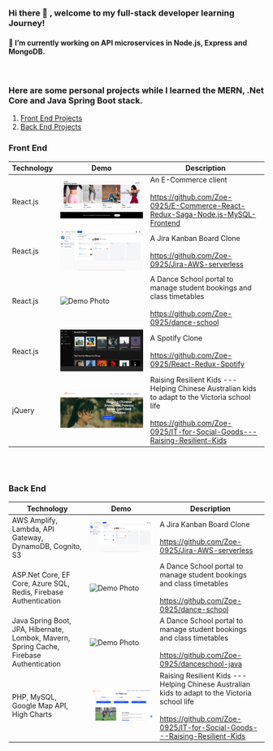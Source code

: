 ### Hi there 👋 , welcome to my full-stack developer learning Journey!

#### 🔭 I’m currently working on API microservices in Node.js, Express and MongoDB.
<br/>

### Here are some personal projects while I learned the MERN, .Net Core and Java Spring Boot stack.
1. [ Front End Projects ](#FrontEnd)
2. [ Back End Projects ](#BackEnd) 

<a name="FrontEnd"></a>
### Front End
| Technology | Demo | Description |
| ----------- | ----------- | ----------- |
| React.js |![alt text](https://github.com/Zoe-0925/E-Commerce-React-Redux-Saga-Node.js-MySQL-Frontend/blob/master/public/Demo-2.png)| An E-Commerce client <br/> <br/> https://github.com/Zoe-0925/E-Commerce-React-Redux-Saga-Node.js-MySQL-Frontend |
| React.js |![alt text](https://github.com/Zoe-0925/Jira-AWS-Frontend/blob/master/public/Demo-2.png)| A Jira Kanban Board Clone <br/><br/> https://github.com/Zoe-0925/Jira-AWS-serverless |
| React.js|![Demo Photo](https://github.com/Zoe-0925/DanceSchool/blob/master/danceschool/Client/public/Demo.png)| A Dance School portal to manage student bookings and class timetables <br/><br/> https://github.com/Zoe-0925/dance-school |
| React.js |![alt text](https://github.com/Zoe-0925/React-Redux-Spotify/blob/master/public/Demo-1.png)| A Spotify Clone <br/><br/> https://github.com/Zoe-0925/React-Redux-Spotify |
| jQuery |![alt text](https://github.com/Zoe-0925/IT-for-Social-Goods---Raising-Resilient-Kids/blob/master/assets/images/Demo-1.png?raw=true)| Raising Resilient Kids --- Helping Chinese Australian kids to adapt to the Victoria school life <br/><br/> https://github.com/Zoe-0925/IT-for-Social-Goods---Raising-Resilient-Kids |

<br/>
<br/>

<a name="BackEnd"></a>
### Back End
| Technology | Demo | Description |
| ----------- | ----------- | ----------- |
| AWS Amplify, Lambda, API Gateway, DynamoDB, Cognito, S3 |![alt text](https://github.com/Zoe-0925/Jira-AWS-Frontend/blob/master/public/Demo-2.png)| A Jira Kanban Board Clone <br/><br/> https://github.com/Zoe-0925/Jira-AWS-serverless |
| ASP.Net Core, EF Core, Azure SQL, Redis, Firebase Authentication|![Demo Photo](https://github.com/Zoe-0925/DanceSchool/blob/master/danceschool/Client/public/Demo-2.png)| A Dance School portal to manage student bookings and class timetables <br/><br/> https://github.com/Zoe-0925/dance-school |
| Java Spring Boot, JPA, Hibernate, Lombok, Mavern, Spring Cache, Firebase Authentication|![Demo Photo](https://github.com/Zoe-0925/DanceSchool/blob/master/danceschool/Client/public/Demo-2.png)| A Dance School portal to manage student bookings and class timetables <br/><br/> https://github.com/Zoe-0925/danceschool-java |
| PHP, MySQL, Google Map API, High Charts |![alt text](https://github.com/Zoe-0925/IT-for-Social-Goods---Raising-Resilient-Kids/blob/master/assets/images/Demo-2.png?raw=true)| Raising Resilient Kids --- Helping Chinese Australian kids to adapt to the Victoria school life <br/><br/> https://github.com/Zoe-0925/IT-for-Social-Goods---Raising-Resilient-Kids |

<!--
**Zoe-0925/Zoe-0925** is a ✨ _special_ ✨ repository because its `README.md` (this file) appears on your GitHub profile.

Here are some ideas to get you started:

- 🔭 I’m currently working on ...
- 🌱 I’m currently learning ...
- 👯 I’m looking to collaborate on ...
- 🤔 I’m looking for help with ...
- 💬 Ask me about ...
- 📫 How to reach me: ...
- 😄 Pronouns: ...
- ⚡ Fun fact: ...
-->

